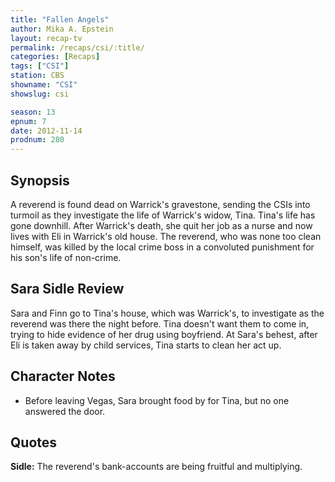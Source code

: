 ```yaml
---
title: "Fallen Angels"
author: Mika A. Epstein
layout: recap-tv
permalink: /recaps/csi/:title/
categories: [Recaps]
tags: ["CSI"]
station: CBS
showname: "CSI"
showslug: csi

season: 13
epnum: 7  
date: 2012-11-14
prodnum: 280  
---
```


## Synopsis

A reverend is found dead on Warrick's gravestone, sending the CSIs into turmoil as they investigate the life of Warrick's widow, Tina. Tina's life has gone downhill. After Warrick's death, she quit her job as a nurse and now lives with Eli in Warrick's old house. The reverend, who was none too clean himself, was killed by the local crime boss in a convoluted punishment for his son's life of non-crime.

## Sara Sidle Review

Sara and Finn go to Tina's house, which was Warrick's, to investigate as the reverend was there the night before. Tina doesn't want them to come in, trying to hide evidence of her drug using boyfriend. At Sara's behest, after Eli is taken away by child services, Tina starts to clean her act up.

## Character Notes

* Before leaving Vegas, Sara brought food by for Tina, but no one answered the door.

## Quotes

**Sidle:** The reverend's bank-accounts are being fruitful and multiplying.

